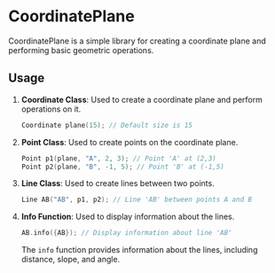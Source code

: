 # CoordinatePlane

CoordinatePlane is a simple library for creating a coordinate plane and performing basic geometric operations.

## Usage

1. **Coordinate Class**: Used to create a coordinate plane and perform operations on it.

    ```cpp
    Coordinate plane(15); // Default size is 15
    ```

2. **Point Class**: Used to create points on the coordinate plane.

    ```cpp
    Point p1(plane, "A", 2, 3); // Point 'A' at (2,3)
    Point p2(plane, "B", -1, 5); // Point 'B' at (-1,5)
    ```

3. **Line Class**: Used to create lines between two points.

    ```cpp
    Line AB("AB", p1, p2); // Line 'AB' between points A and B
    ```

4. **Info Function**: Used to display information about the lines.

    ```cpp
    AB.info({AB}); // Display information about line 'AB'
    ```

    The `info` function provides information about the lines, including distance, slope, and angle.

